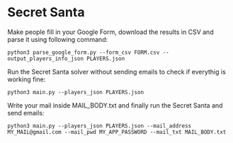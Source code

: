 # Secret Santa

Make people fill in your Google Form, download the results in CSV and parse it using following command:
```
python3 parse_google_form.py --form_csv FORM.csv --output_players_info_json PLAYERS.json
```

Run the Secret Santa solver without sending emails to check if everythig is working fine:
```
python3 main.py --players_json PLAYERS.json 
```

Write your mail inside MAIL_BODY.txt and finally run the Secret Santa and send emails:
```
python3 main.py --players_json PLAYERS.json --mail_address MY_MAIL@gmail.com --mail_pwd MY_APP_PASSWORD --mail_txt MAIL_BODY.txt
```